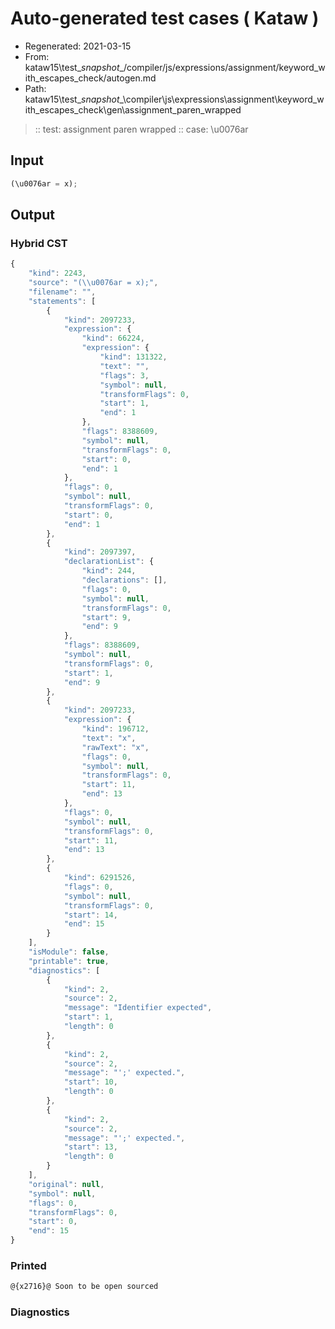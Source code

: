 # Auto-generated test cases ( Kataw )
- Regenerated: 2021-03-15
- From: kataw15\test\__snapshot__/compiler/js/expressions/assignment/keyword_with_escapes_check/autogen.md
- Path: kataw15\test\__snapshot__\compiler\js\expressions\assignment\keyword_with_escapes_check\gen\assignment_paren_wrapped
> :: test: assignment paren wrapped
> :: case: \u0076ar
## Input

`````js
(\u0076ar = x);
`````

## Output

### Hybrid CST

```javascript
{
    "kind": 2243,
    "source": "(\\u0076ar = x);",
    "filename": "",
    "statements": [
        {
            "kind": 2097233,
            "expression": {
                "kind": 66224,
                "expression": {
                    "kind": 131322,
                    "text": "",
                    "flags": 3,
                    "symbol": null,
                    "transformFlags": 0,
                    "start": 1,
                    "end": 1
                },
                "flags": 8388609,
                "symbol": null,
                "transformFlags": 0,
                "start": 0,
                "end": 1
            },
            "flags": 0,
            "symbol": null,
            "transformFlags": 0,
            "start": 0,
            "end": 1
        },
        {
            "kind": 2097397,
            "declarationList": {
                "kind": 244,
                "declarations": [],
                "flags": 0,
                "symbol": null,
                "transformFlags": 0,
                "start": 9,
                "end": 9
            },
            "flags": 8388609,
            "symbol": null,
            "transformFlags": 0,
            "start": 1,
            "end": 9
        },
        {
            "kind": 2097233,
            "expression": {
                "kind": 196712,
                "text": "x",
                "rawText": "x",
                "flags": 0,
                "symbol": null,
                "transformFlags": 0,
                "start": 11,
                "end": 13
            },
            "flags": 0,
            "symbol": null,
            "transformFlags": 0,
            "start": 11,
            "end": 13
        },
        {
            "kind": 6291526,
            "flags": 0,
            "symbol": null,
            "transformFlags": 0,
            "start": 14,
            "end": 15
        }
    ],
    "isModule": false,
    "printable": true,
    "diagnostics": [
        {
            "kind": 2,
            "source": 2,
            "message": "Identifier expected",
            "start": 1,
            "length": 0
        },
        {
            "kind": 2,
            "source": 2,
            "message": "';' expected.",
            "start": 10,
            "length": 0
        },
        {
            "kind": 2,
            "source": 2,
            "message": "';' expected.",
            "start": 13,
            "length": 0
        }
    ],
    "original": null,
    "symbol": null,
    "flags": 0,
    "transformFlags": 0,
    "start": 0,
    "end": 15
}
```

### Printed

```javascript
@{x2716}@ Soon to be open sourced
```

### Diagnostics

```javascript

```

